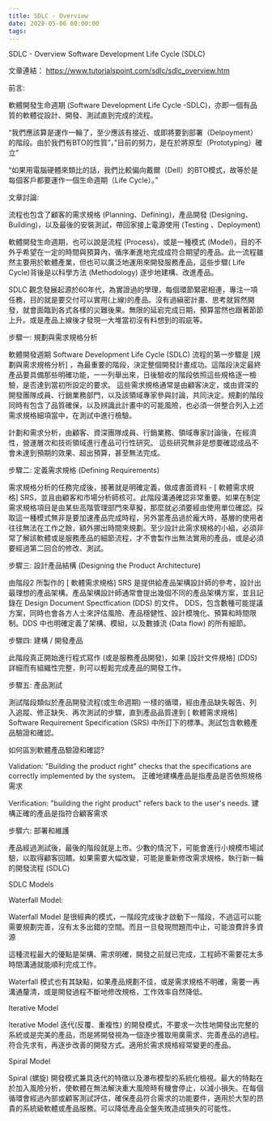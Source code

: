 ```yaml
---
title: SDLC - Overview
date: 2020-05-06 00:00:00
tags:
---
```

SDLC - Overview 
Software Development Life Cycle (SDLC) 


文章連結：
https://www.tutorialspoint.com/sdlc/sdlc_overview.htm







前言:

軟體開發生命週期 (Software Development Life Cycle -SDLC)，亦即一個有品質的軟體從設計、開發、測試直到完成的流程。

“我們應該算是運作一輪了，至少應該有接近、或即將要到部署（Delpoyment）的階段。由於我們有BTO的性質”，”目前的努力，是在於將原型（Prototyping）確立”

“如果用電腦硬體來類比的話，我們比較偏向戴爾（Dell）的BTO模式，故等於是每個客戶都要運作一個生命週期（Life Cycle）。”


文章討論: 

流程也包含了顧客的需求規格 (Planning、Defining)，產品開發 (Designing、Building)，以及最後的安裝測試，帶回家接上電源使用 (Testing 、Deployment)

軟體開發生命週期，也可以說是流程 (Process)，或是一種模式 (Model)，目的不外乎希望在一定的時間與預算內，循序漸進地完成成符合期望的產品。此一流程雖然主要用於軟體產業，但也可以廣泛地運用來開發服務產品，這些步驟( Life Cycle)背後是以科學方法 (Methodology) 逐步地建構、改進產品。

SDLC 觀念發展起源於60年代，為實證過的學理，每個環節緊密相連，專注一項任務，目的就是要交付可以實用(上線)的產品。沒有過縝密計畫、思考就貿然開發，就會面臨到各式各樣的災難後果。無限的延宕完成日期，預算當然也跟著節節上升。或是產品上線後才發現一大堆當初沒有料想到的瑕疵等。



步驟一: 規劃與需求規格分析

軟體開發週期 Software Development Life Cycle (SDLC) 流程的第一步驟是 [規劃與需求規格分析] ，為最重要的階段，決定整個開發計畫成功。這階段決定最終產品要具備那些明確功能，一一列舉出來，日後驗收的階段依照這些規格逐一檢驗，是否達到當初所設定的要求。 這些需求規格通常是由顧客決定，或由資深的開發團隊成員、行銷業務部門，以及該領域專家參與討論，共同決定。規劃的階段同時有包含了品質確保，以及辨識此計畫中的可能風險，也必須一併整合列入上述需求規格細項當中，在測試中進行檢驗。

計劃和需求分析，由顧客、資深團隊成員、行銷業務、領域專家討論後，在經濟性，營運層次和技術領域進行產品可行性研究。 這些研究無非是想要確認成品不會未達到預期的效果、超出預算，甚至無法完成。


步驟二: 定義需求規格 (Defining Requirements) 

需求規格分析的任務完成後，接著就是明確定義，做成書面資料 - [ 軟體需求規格] SRS，並且由顧客和市場分析師核可。此階段溝通確認非常重要。如果在制定需求規格項目是由某些高階管理部門來草擬，那麼就必須要經由使用單位確認。採取這一種模式無非是要加速產品完成時程，另外當產品過於龐大時，基層的使用者往往無法在工作之餘，額外挪出時間來規劃。至少設計此需求規格的小組，必須非常了解該軟體或是服務產品的細節流程，才不會製作出無法實用的產品，或是必須要經過第二回合的修改、測試。

步驟三: 設計產品結構 (Designing  the Product Architecture)

由階段2 所製作的  [ 軟體需求規格] SRS 是提供給產品架構設計師的參考，設計出最理想的產品架構。產品架構設計師通常會提出幾個不同的產品架構方案，並且記錄在 Design Document Spectfication (DDS) 的文件。 DDS，包含數種可能提議方案，同時也會各方人士來評估風險、產品穩健性、設計模塊化、預算和時間限制。DDS 中也明確定義了架構、模組，以及數據流 (Data flow) 的所有細節。



步驟四: 建構 / 開發產品

此階段真正開始進行程式寫作 (或是服務產品開發)，如果 [設計文件規格] (DDS) 詳細而有組織性完整，則可以輕鬆完成產品的開發工作。


步驟五: 產品測試

測試階段類似於產品開發流程(或生命週期) 一樣的循環，經由產品缺失報告、列入追蹤、修正缺失、再次測試的步驟，直到產品品質達到 [ 軟體需求規格] Software Requirement Specification (SRS) 中所訂下的標準。測試包含軟體產品驗證和確認。

如何區別軟體產品驗證和確認?

Validation:
"Building the product right" checks that the specifications are correctly implemented by the system。 正確地建構產品是指產品是否依照規格需求

Verification:
"building the right product" refers back to the user's needs.  建構正確的產品是指符合顧客需求

步驟六: 部署和維護

產品經過測試後，最後的階段就是上市。少數的情況下，可能會進行小規模市場試驗，以取得顧客回饋。如果需要大幅改變，可能是重新修改需求規格，執行新一輪的開發流程 (SDLC)

SDLC Models

Waterfall Model:


Waterfall Model 是很經典的模式，一階段完成後才啟動下一階段，不過這可以能需要規劃完善，沒有太多出錯的空間。而且一旦發現問題而中止，可能浪費許多資源

這種流程最大的優點是架構、需求明確，開發之前就已完成，工程師不需要花太多時間溝通就能順利完成工作。

Waterfall 模式也有其缺點，如果產品規劃不佳，或是需求規格不明確，需要一再溝通釐清，或是開發過程不斷地修改規格，工作效率自然降低。


Iterative Model 

Iterative Model 迭代(反覆、重複性) 的開發模式，不要求一次性地開發出完整的系統或是完美的產品，而是將開發視為一個逐步獲取用廣需求、完善產品的過程。符合先求有，再逐步改善的開發方式。適用於需求規格經常變更的產品。




Spiral Model
 	
Spiral (螺旋) 開發模式兼具迭代的特徵以及瀑布模型的系統化檢視。最大的特點在於加入風險分析，使軟體在無法解決重大風險時有機會停止，以減小損失。在每個循環會經過內部或顧客測試評估，確保產品符合需求的功能要件，適用於大型的昂貴的系統級軟體或產品服務。可以降低產品全盤失敗造成損失的可能性。




